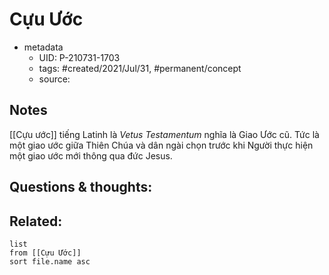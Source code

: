 # Cựu Ước

- metadata
	- UID: P-210731-1703
	- tags: #created/2021/Jul/31, #permanent/concept 
	- source: 

## Notes
[[Cựu ước]] tiếng Latinh là _Vetus Testamentum_ nghĩa là Giao Ước cũ. Tức là một giao ước giữa Thiên Chúa và dân ngài chọn trước khi Người thực hiện một giao ước mới thông qua đức Jesus.

## Questions & thoughts:


## Related:
```dataview
list
from [[Cựu Ước]]
sort file.name asc
```